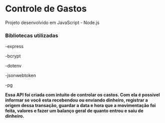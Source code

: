 <h1><strong>Controle de Gastos</strong></h1>
<p>Projeto desenvolvido em JavaScript - Node.js</p>
<h3>Bibliotecas utilizadas</h3>
<p>-express</p>
<p>-bcrypt</p>
<p>-dotenv</p>
<p>-jsonwebtoken</p>
<p>-pg</p>
<strong> Essa API foi criada com intuito de controlar os castos. Com ela é possivel informar se você esta recebendou ou enviando dinheiro, registrar a origem dessa transação, guardar a data e hora que a movimentação foi feita, valores e fazer um balanço geral de quanto entrou e saiu de dinheiro.</strong>
